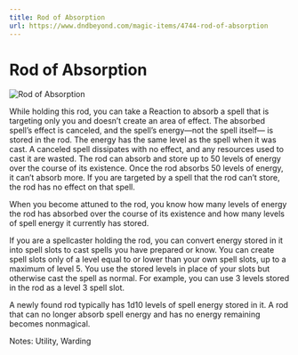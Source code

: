 ```yaml
---
title: Rod of Absorption
url: https://www.dndbeyond.com/magic-items/4744-rod-of-absorption
---
```


# Rod of Absorption

![Rod of Absorption](rod-of-absorption.png)

While holding this rod, you can take a Reaction to absorb a spell that is targeting only you and doesn’t create an area of effect. The absorbed spell’s effect is canceled, and the spell’s energy—not the spell itself— is stored in the rod. The energy has the same level as the spell when it was cast. A canceled spell dissipates with no effect, and any resources used to cast it are wasted. The rod can absorb and store up to 50 levels of energy over the course of its existence. Once the rod absorbs 50 levels of energy, it can’t absorb more. If you are targeted by a spell that the rod can’t store, the rod has no effect on that spell.

When you become attuned to the rod, you know how many levels of energy the rod has absorbed over the course of its existence and how many levels of spell energy it currently has stored.

If you are a spellcaster holding the rod, you can convert energy stored in it into spell slots to cast spells you have prepared or know. You can create spell slots only of a level equal to or lower than your own spell slots, up to a maximum of level 5. You use the stored levels in place of your slots but otherwise cast the spell as normal. For example, you can use 3 levels stored in the rod as a level 3 spell slot.

A newly found rod typically has 1d10 levels of spell energy stored in it. A rod that can no longer absorb spell energy and has no energy remaining becomes nonmagical.

Notes: Utility, Warding